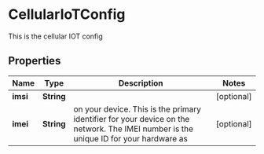 

# CellularIoTConfig

This is the cellular IOT config

## Properties

Name | Type | Description | Notes
------------ | ------------- | ------------- | -------------
**imsi** | **String** |  |  [optional]
**imei** | **String** | on your device. This is the primary identifier for your device on the network.  The IMEI number is the unique ID for your hardware as |  [optional]



